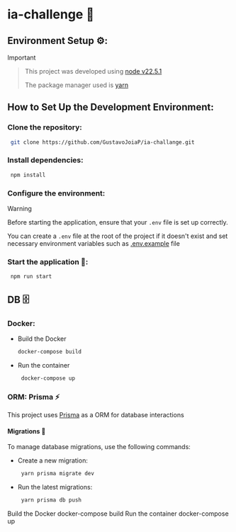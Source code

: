 # ia-challenge 📜

## Environment Setup ⚙️:
> [!IMPORTANT]

>
> This project was developed using [node v22.5.1](https://nodejs.org/pt/blog/release/v22.5.1)
>
> The package manager used is [yarn](https://classic.yarnpkg.com/lang/en/docs/install/#windows-stable)

## How to Set Up the Development Environment:

### Clone the repository:

```bash
 git clone https://github.com/GustavoJoiaP/ia-challange.git
```

### Install dependencies:

```bash
 npm install
```

### Configure the environment:
> [!WARNING]
>
> Before starting the application, ensure that your `.env` file is set up correctly.
>
>  You can create a `.env` file at the root of the project if it doesn't exist and set necessary environment variables such as [.env.example](./.env.example) file

### Start the application 🚀:

``` bash
 npm run start
```

## DB 🗄️
### Docker:

- Build the Docker
  ```bash
  docker-compose build
  ```
- Run the container
  ```bash
   docker-compose up
  ```

### ORM: Prisma ⚡
This project uses [Prisma](https://www.prisma.io/docs/orm) as a ORM for database interactions

#### Migrations 🔁
To manage database migrations, use the following commands:

- Create a new migration:
  ```bash
   yarn prisma migrate dev
  ```

- Run the latest migrations:
  ```bash
   yarn prisma db push
  ```
Build the Docker
  docker-compose build
Run the container
 docker-compose up